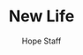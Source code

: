 ---
image: /assets/img/daily-hope-default-artwork.png
title: New Life
number: 8
categories:
  - Everyday Miracles
author: Hope Staff
notes: Everyday Miracles 8
embed: >-
  EMBED_GOES_HERE
---
